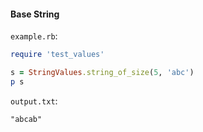 #### Base String

```example.rb```:
```ruby
require 'test_values'

s = StringValues.string_of_size(5, 'abc')
p s
```

```output.txt```:
```
"abcab"
```
